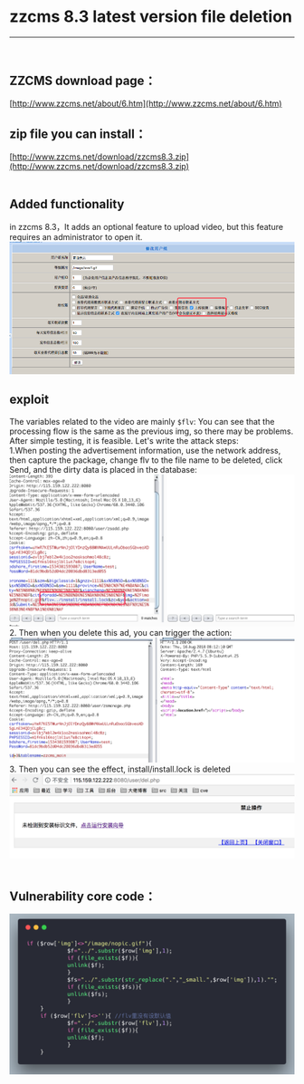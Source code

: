 zzcms 8.3 latest version file deletion
===================================
***
<br>

ZZCMS download page：
-----------------------------------
[http://www.zzcms.net/about/6.htm](http://www.zzcms.net/about/6.htm)
<br>

zip file you can install：
-----------------------------------
[http://www.zzcms.net/download/zzcms8.3.zip](http://www.zzcms.net/download/zzcms8.3.zip)
<br>
<br>

Added functionality
-----------------------------------
in zzcms 8.3，It adds an optional feature to upload video, but this feature requires an administrator to open it.
![Alt text](./1534992883245.png)
<br>

exploit
-----------------------------------
The variables related to the video are mainly ```$flv```:
You can see that the processing flow is the same as the previous img, so there may be problems. After simple testing, it is feasible. Let's write the attack steps:<br>
1.When posting the advertisement information, use the network address, then capture the package, change flv to the file name to be deleted, click Send, and the dirty data is placed in the database:
![Alt text](./1534993016357.png)<br>
2. Then when you delete this ad, you can trigger the action:
 ![Alt text](./1534993057649.png)<br>
3. Then you can see the effect, install/install.lock is deleted
 ![Alt text](./1534993097413.png)<br>
<br>

Vulnerability core code：
-----------------------------------
![Alt text](./1534993125655.png)